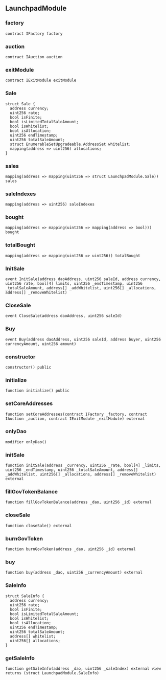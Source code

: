 

## LaunchpadModule

### factory

```solidity
contract IFactory factory
```

### auction

```solidity
contract IAuction auction
```

### exitModule

```solidity
contract IExitModule exitModule
```

### Sale

```solidity
struct Sale {
  address currency;
  uint256 rate;
  bool isFinite;
  bool isLimitedTotalSaleAmount;
  bool isWhitelist;
  bool isAllocation;
  uint256 endTimestamp;
  uint256 totalSaleAmount;
  struct EnumerableSetUpgradeable.AddressSet whitelist;
  mapping(address => uint256) allocations;
}
```

### sales

```solidity
mapping(address => mapping(uint256 => struct LaunchpadModule.Sale)) sales
```

### saleIndexes

```solidity
mapping(address => uint256) saleIndexes
```

### bought

```solidity
mapping(address => mapping(uint256 => mapping(address => bool))) bought
```

### totalBought

```solidity
mapping(address => mapping(uint256 => uint256)) totalBought
```

### InitSale

```solidity
event InitSale(address daoAddress, uint256 saleId, address currency, uint256 rate, bool[4] limits, uint256 _endTimestamp, uint256 _totalSaleAmount, address[] _addWhitelist, uint256[] _allocations, address[] _removeWhitelist)
```

### CloseSale

```solidity
event CloseSale(address daoAddress, uint256 saleId)
```

### Buy

```solidity
event Buy(address daoAddress, uint256 saleId, address buyer, uint256 currencyAmount, uint256 amount)
```

### constructor

```solidity
constructor() public
```

### initialize

```solidity
function initialize() public
```

### setCoreAddresses

```solidity
function setCoreAddresses(contract IFactory _factory, contract IAuction _auction, contract IExitModule _exitModule) external
```

### onlyDao

```solidity
modifier onlyDao()
```

### initSale

```solidity
function initSale(address _currency, uint256 _rate, bool[4] _limits, uint256 _endTimestamp, uint256 _totalSaleAmount, address[] _addWhitelist, uint256[] _allocations, address[] _removeWhitelist) external
```

### fillGovTokenBalance

```solidity
function fillGovTokenBalance(address _dao, uint256 _id) external
```

### closeSale

```solidity
function closeSale() external
```

### burnGovToken

```solidity
function burnGovToken(address _dao, uint256 _id) external
```

### buy

```solidity
function buy(address _dao, uint256 _currencyAmount) external
```

### SaleInfo

```solidity
struct SaleInfo {
  address currency;
  uint256 rate;
  bool isFinite;
  bool isLimitedTotalSaleAmount;
  bool isWhitelist;
  bool isAllocation;
  uint256 endTimestamp;
  uint256 totalSaleAmount;
  address[] whitelist;
  uint256[] allocations;
}
```

### getSaleInfo

```solidity
function getSaleInfo(address _dao, uint256 _saleIndex) external view returns (struct LaunchpadModule.SaleInfo)
```

